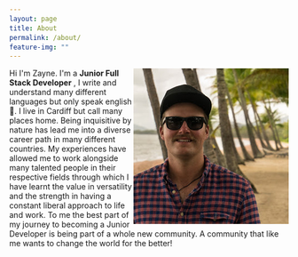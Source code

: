 ```yaml
---
layout: page
title: About
permalink: /about/
feature-img: ""
---
```


<img align="right" src="/img/Profilepic.jpg">


Hi I'm Zayne.
I'm a <strong>Junior Full Stack Developer</strong> , I write and understand many different languages but only speak english 🤔. I live in Cardiff but call many places home.
Being inquisitive by nature has lead me into a diverse career path in many different countries. My experiences have allowed me to work alongside many talented people in their respective fields through which I have learnt the value in versatility and the strength in having a constant liberal approach to life and work.
To me the best part of my journey to becoming a Junior Developer is being part of a whole new community. A community that like me wants to change the world for the better!
